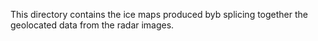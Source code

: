 This directory contains the ice maps produced byb splicing together the geolocated data from the radar images. 
